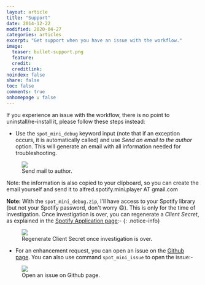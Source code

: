 ```yaml
---
layout: article
title: "Support"
date: 2014-12-22
modified: 2020-04-27
categories: articles
excerpt: "Get support when you have an issue with the workflow."
image:
  teaser: bullet-support.png
  feature:
  credit:
  creditlink:
noindex: false
share: false
toc: false
comments: true
onhomepage : false
---
```


If you experience an issue with the workflow, there is no point to uninstall/re-install it, please follow these steps instead:

* Use the `spot_mini_debug` keyword input (note that if an exception occurs, it is automatically called) and use _Send an email to the author_ option. This will generate an email with all information needed for troubleshooting.

<figure>
	<img src="{{ site.url }}/images/support1.jpg">
	<figcaption>Send mail to author.</figcaption>
</figure>

Note: the information is also copied to your clipboard, so you can create the email yourself and send it to alfred.spotify.mini.player AT gmail.com

<a name="note_regenerate_client_secret"></a>

**Note:** With the `spot_mini_debug.zip`, I'll have access to your Spotify library (but not your Spotify password, don't worry :smile:). This is only for the time of investigation. Once investigation is over, you can regenerate a _Client Secret_, as explained in the [Spotify Application page](https://developer.spotify.com/my-applications):-
{: .notice-info}

<figure>
	<img src="{{ site.url }}/images/support2.jpg">
	<figcaption>Regenerate Client Secret once investigation is over.</figcaption>
</figure>

* For an enhancement request, you can open an issue on the [Github page](https://github.com/vdesabou/alfred-spotify-mini-player/issues/new). You can also use command `spot_mini_issue` to open the issue:-

<figure>
    <img src="{{ site.url }}/images/support3.jpg">
    <figcaption>Open an issue on Github page.</figcaption>
</figure>
